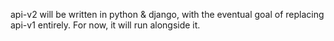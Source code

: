api-v2 will be written in python & django, with the eventual goal of replacing api-v1 entirely. For now, it will run alongside it.
